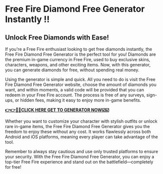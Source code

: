# Free Fire Diamond Free Generator Instantly !!

## Unlock Free Diamonds with Ease!

If you're a Free Fire enthusiast looking to get free diamonds instantly, the Free Fire Diamond Free Generator is the perfect tool for you! Diamonds are the premium in-game currency in Free Fire, used to buy exclusive skins, characters, weapons, and other exciting items. Now, with this generator, you can generate diamonds for free, without spending real money.

Using the generator is simple and quick. All you need to do is visit the Free Fire Diamond Free Generator website, choose the amount of diamonds you want, and within moments, a valid code will be provided that you can redeem in your Free Fire account. The process is free of any surveys, sign-ups, or hidden fees, making it easy to enjoy more in-game benefits.

[**👉👉🎯🎯CLICK HERE GET TO GENERATOR NOW☑️☑️**](https://free-tools.raj-solution.com/958f890)

Whether you want to customize your character with stylish outfits or unlock rare in-game items, the Free Fire Diamond Free Generator gives you the freedom to enjoy these without any cost. It works flawlessly across both Android and iOS platforms, meaning every player can take advantage of the tool.

Remember to always stay cautious and use only trusted platforms to ensure your security. With the Free Fire Diamond Free Generator, you can enjoy a top-tier Free Fire experience and stand out on the battlefield—completely for free!
